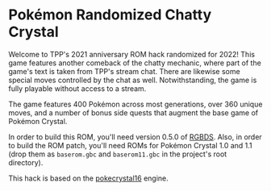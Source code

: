 # Pokémon Randomized Chatty Crystal

Welcome to TPP's 2021 anniversary ROM hack randomized for 2022! This game features another comeback of the chatty mechanic, where part
of the game's text is taken from TPP's stream chat. There are likewise some special moves controlled by the chat as
well. Notwithstanding, the game is fully playable without access to a stream.

The game features 400 Pokémon across most generations, over 360 unique moves, and a number of bonus side quests that
augment the base game of Pokémon Crystal.

In order to build this ROM, you'll need version 0.5.0 of [RGBDS]. Also, in order to build the ROM patch, you'll need
ROMs for Pokémon Crystal 1.0 and 1.1 (drop them as `baserom.gbc` and `baserom11.gbc` in the project's root directory).

This hack is based on the [pokecrystal16] engine.

[RGBDS]: https://github.com/gbdev/rgbds
[pokecrystal16]: https://github.com/aaaaaa123456789/pokecrystal16
